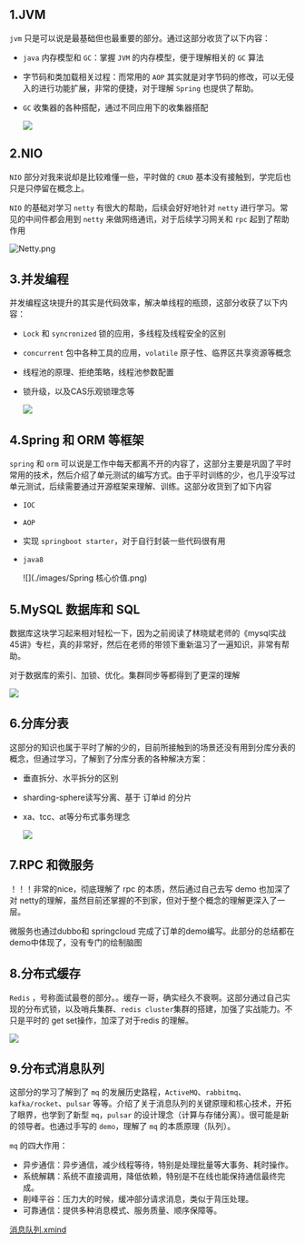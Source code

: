 ## 1.JVM

`jvm` 只是可以说是最基础但也最重要的部分。通过这部分收货了以下内容：

- `java` 内存模型和 `GC`：掌握 `JVM` 的内存模型，便于理解相关的 `GC` 算法

- 字节码和类加载相关过程：而常用的 `AOP` 其实就是对字节码的修改，可以无侵入的进行功能扩展，非常的便捷，对于理解 `Spring` 也提供了帮助。

- `GC` 收集器的各种搭配，通过不同应用下的收集器搭配

  ![](images/JVM内存区域图.png)

  

## 2.NIO

`NIO` 部分对我来说却是比较难懂一些，平时做的 `CRUD` 基本没有接触到，学完后也只是只停留在概念上。

`NIO` 的基础对学习 `netty` 有很大的帮助，后续会好好地针对 `netty` 进行学习。常见的中间件都会用到 `netty` 来做网络通讯，对于后续学习网关和 `rpc` 起到了帮助作用

![Netty.png](./images/Netty.png)

## 3.并发编程

并发编程这块提升的其实是代码效率，解决单线程的瓶颈，这部分收获了以下内容：

- `Lock` 和 `syncronized` 锁的应用，多线程及线程安全的区别

- `concurrent` 包中各种工具的应用，`volatile` 原子性、临界区共享资源等概念

- 线程池的原理、拒绝策略，线程池参数配置

- 锁升级，以及CAS乐观锁理念等

  ![](./images/并发编程02.png)

## 4.Spring 和 ORM 等框架

`spring` 和 `orm` 可以说是工作中每天都离不开的内容了，这部分主要是巩固了平时常用的技术，然后介绍了单元测试的编写方式。由于平时训练的少，也几乎没写过单元测试，后续需要通过开源框架来理解、训练。这部分收货到了如下内容

- `IOC`

- `AOP`

- 实现 `springboot starter`，对于自行封装一些代码很有用

- `java8`

  ![](./images/Spring 核心价值.png)

## 5.MySQL 数据库和 SQL

数据库这块学习起来相对轻松一下，因为之前阅读了林晓斌老师的《mysql实战45讲》专栏，真的非常好，然后在老师的带领下重新温习了一遍知识，非常有帮助。

对于数据库的索引、加锁、优化。集群同步等都得到了更深的理解

![](./images/mysql.png)

## 6.分库分表

这部分的知识也属于平时了解的少的，目前所接触到的场景还没有用到分库分表的概念，但通过学习，了解到了分库分表的各种解决方案：

- 垂直拆分、水平拆分的区别

- sharding-sphere读写分离、基于 订单id 的分片

- xa、tcc、at等分布式事务理念

  ![](./images/分布式事务.png)

## 7.RPC 和微服务

！！！非常的nice，彻底理解了 rpc 的本质，然后通过自己去写 demo 也加深了对  netty的理解，虽然目前还掌握的不到家，但对于整个概念的理解更深入了一层。

微服务也通过dubbo和 springcloud 完成了订单的demo编写。此部分的总结都在demo中体现了，没有专门的绘制脑图

## 8.分布式缓存

`Redis` ，号称面试最卷的部分。。缓存一哥，确实经久不衰啊。这部分通过自己实现的分布式锁，以及哨兵集群、`redis cluster`集群的搭建，加强了实战能力。不只是平时的 get set操作，加深了对于redis 的理解。

![](./images/redis.png)

## 9.分布式消息队列

这部分的学习了解到了 `mq` 的发展历史路程，`ActiveMQ`、`rabbitmq`、`kafka/rocket`、`pulsar` 等等。介绍了关于消息队列的关键原理和核心技术，开拓了眼界，也学到了新型 `mq`，`pulsar` 的设计理念（计算与存储分离）。很可能是新的领导者。也通过手写的 `demo`，理解了 `mq` 的本质原理（队列）。

`mq` 的四大作用：

- 异步通信：异步通信，减少线程等待，特别是处理批量等大事务、耗时操作。
- 系统解耦：系统不直接调用，降低依赖，特别是不在线也能保持通信最终完成。
- 削峰平谷：压力大的时候，缓冲部分请求消息，类似于背压处理。
- 可靠通信：提供多种消息模式、服务质量、顺序保障等。

[消息队列.xmind](./images/消息队列.xmind)